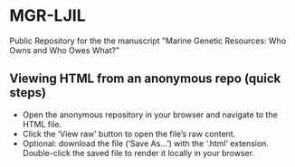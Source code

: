 # MGR-LJIL
Public Repository for the the manuscript "Marine Genetic Resources: Who Owns and Who Owes What?"

## Viewing HTML from an anonymous repo (quick steps)
* Open the anonymous repository in your browser and navigate to the HTML file.
* Click the ‘View raw’ button to open the file’s raw content.
* Optional: download the file (‘Save As…’) with the ‘.html’ extension. Double-click the saved file to render it locally in your browser.

